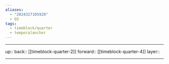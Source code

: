 ```yaml
---
aliases:
  - "2024327105928"
  - Q3
tags:
  - timeblock/quarter
  - temporalanchor
---
```




***

up:: 
back:: [[timeblock-quarter-2]]
forward:: [[timeblock-quarter-4]]
layer:: 

***
